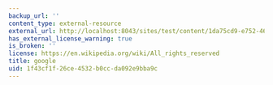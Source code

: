 ```yaml
---
backup_url: ''
content_type: external-resource
external_url: http://localhost:8043/sites/test/content/1da75cd9-e752-46c4-afce-c90ef0889309/?ocw_resource_link_uuid=1da75cd9-e752-46c4-afce-c90ef0889309&ocw_resource_link_suffix=
has_external_license_warning: true
is_broken: ''
license: https://en.wikipedia.org/wiki/All_rights_reserved
title: google
uid: 1f43cf1f-26ce-4532-b0cc-da092e9bba9c
---
```

